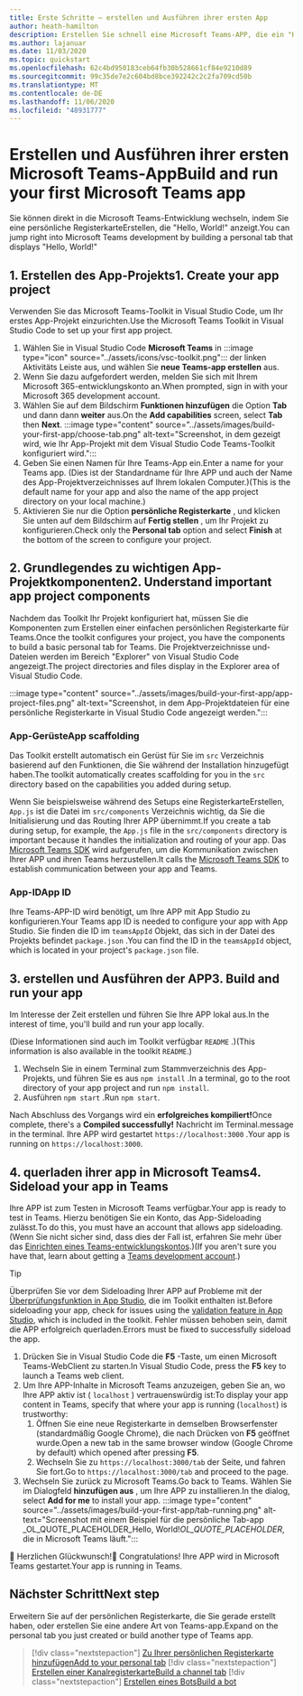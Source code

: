 ```yaml
---
title: Erste Schritte – erstellen und Ausführen ihrer ersten App
author: heath-hamilton
description: Erstellen Sie schnell eine Microsoft Teams-APP, die ein "Hello, World!" anzeigt. Nachricht mit dem Microsoft Teams-Toolkit.
ms.author: lajanuar
ms.date: 11/03/2020
ms.topic: quickstart
ms.openlocfilehash: 62c4bd950183ceb64fb30b528661cf84e9210d89
ms.sourcegitcommit: 99c35de7e2c604bd8bce392242c2c2fa709cd50b
ms.translationtype: MT
ms.contentlocale: de-DE
ms.lasthandoff: 11/06/2020
ms.locfileid: "48931777"
---
```

# <a name="build-and-run-your-first-microsoft-teams-app"></a><span data-ttu-id="e9510-104">Erstellen und Ausführen ihrer ersten Microsoft Teams-App</span><span class="sxs-lookup"><span data-stu-id="e9510-104">Build and run your first Microsoft Teams app</span></span>

<span data-ttu-id="e9510-105">Sie können direkt in die Microsoft Teams-Entwicklung wechseln, indem Sie eine persönliche RegisterkarteErstellen, die "Hello, World!" anzeigt.</span><span class="sxs-lookup"><span data-stu-id="e9510-105">You can jump right into Microsoft Teams development by building a personal tab that displays "Hello, World!"</span></span>

## <a name="1-create-your-app-project"></a><span data-ttu-id="e9510-106">1. Erstellen des App-Projekts</span><span class="sxs-lookup"><span data-stu-id="e9510-106">1. Create your app project</span></span>

<span data-ttu-id="e9510-107">Verwenden Sie das Microsoft Teams-Toolkit in Visual Studio Code, um Ihr erstes App-Projekt einzurichten.</span><span class="sxs-lookup"><span data-stu-id="e9510-107">Use the Microsoft Teams Toolkit in Visual Studio Code to set up your first app project.</span></span>

1. Wählen Sie in Visual Studio Code **Microsoft Teams** in :::image type="icon" source="../assets/icons/vsc-toolkit.png"::: der linken Aktivitäts Leiste aus, und wählen Sie **neue Teams-app erstellen** aus.
1. <span data-ttu-id="e9510-109">Wenn Sie dazu aufgefordert werden, melden Sie sich mit Ihrem Microsoft 365-entwicklungskonto an.</span><span class="sxs-lookup"><span data-stu-id="e9510-109">When prompted, sign in with your Microsoft 365 development account.</span></span>
1. <span data-ttu-id="e9510-110">Wählen Sie auf dem Bildschirm **Funktionen hinzufügen** die Option **Tab** und dann dann **weiter** aus.</span><span class="sxs-lookup"><span data-stu-id="e9510-110">On the **Add capabilities** screen, select **Tab** then **Next**.</span></span>
:::image type="content" source="../assets/images/build-your-first-app/choose-tab.png" alt-text="Screenshot, in dem gezeigt wird, wie Ihr App-Projekt mit dem Visual Studio Code Teams-Toolkit konfiguriert wird.":::
1. <span data-ttu-id="e9510-112">Geben Sie einen Namen für Ihre Teams-App ein.</span><span class="sxs-lookup"><span data-stu-id="e9510-112">Enter a name for your Teams app.</span></span> <span data-ttu-id="e9510-113">(Dies ist der Standardname für Ihre APP und auch der Name des App-Projektverzeichnisses auf Ihrem lokalen Computer.)</span><span class="sxs-lookup"><span data-stu-id="e9510-113">(This is the default name for your app and also the name of the app project directory on your local machine.)</span></span>
1. <span data-ttu-id="e9510-114">Aktivieren Sie nur die Option **persönliche Registerkarte** , und klicken Sie unten auf dem Bildschirm auf **Fertig stellen** , um Ihr Projekt zu konfigurieren.</span><span class="sxs-lookup"><span data-stu-id="e9510-114">Check only the **Personal tab** option and select **Finish** at the bottom of the screen to configure your project.</span></span>

## <a name="2-understand-important-app-project-components"></a><span data-ttu-id="e9510-115">2. Grundlegendes zu wichtigen App-Projektkomponenten</span><span class="sxs-lookup"><span data-stu-id="e9510-115">2. Understand important app project components</span></span>

<span data-ttu-id="e9510-116">Nachdem das Toolkit Ihr Projekt konfiguriert hat, müssen Sie die Komponenten zum Erstellen einer einfachen persönlichen Registerkarte für Teams.</span><span class="sxs-lookup"><span data-stu-id="e9510-116">Once the toolkit configures your project, you have the components to build a basic personal tab for Teams.</span></span> <span data-ttu-id="e9510-117">Die Projektverzeichnisse und-Dateien werden im Bereich "Explorer" von Visual Studio Code angezeigt.</span><span class="sxs-lookup"><span data-stu-id="e9510-117">The project directories and files display in the Explorer area of Visual Studio Code.</span></span>

:::image type="content" source="../assets/images/build-your-first-app/app-project-files.png" alt-text="Screenshot, in dem App-Projektdateien für eine persönliche Registerkarte in Visual Studio Code angezeigt werden.":::

### <a name="app-scaffolding"></a><span data-ttu-id="e9510-119">App-Gerüste</span><span class="sxs-lookup"><span data-stu-id="e9510-119">App scaffolding</span></span>

<span data-ttu-id="e9510-120">Das Toolkit erstellt automatisch ein Gerüst für Sie im `src` Verzeichnis basierend auf den Funktionen, die Sie während der Installation hinzugefügt haben.</span><span class="sxs-lookup"><span data-stu-id="e9510-120">The toolkit automatically creates scaffolding for you in the `src` directory based on the capabilities you added during setup.</span></span>

<span data-ttu-id="e9510-121">Wenn Sie beispielsweise während des Setups eine RegisterkarteErstellen, `App.js` ist die Datei im `src/components` Verzeichnis wichtig, da Sie die Initialisierung und das Routing Ihrer APP übernimmt.</span><span class="sxs-lookup"><span data-stu-id="e9510-121">If you create a tab during setup, for example, the `App.js` file in the `src/components` directory is important because it handles the initialization and routing of your app.</span></span> <span data-ttu-id="e9510-122">Das [Microsoft Teams SDK](../tabs/how-to/using-teams-client-sdk.md) wird aufgerufen, um die Kommunikation zwischen Ihrer APP und ihren Teams herzustellen.</span><span class="sxs-lookup"><span data-stu-id="e9510-122">It calls the [Microsoft Teams SDK](../tabs/how-to/using-teams-client-sdk.md) to establish communication between your app and Teams.</span></span>

### <a name="app-id"></a><span data-ttu-id="e9510-123">App-ID</span><span class="sxs-lookup"><span data-stu-id="e9510-123">App ID</span></span>

<span data-ttu-id="e9510-124">Ihre Teams-APP-ID wird benötigt, um Ihre APP mit App Studio zu konfigurieren.</span><span class="sxs-lookup"><span data-stu-id="e9510-124">Your Teams app ID is needed to configure your app with App Studio.</span></span> <span data-ttu-id="e9510-125">Sie finden die ID im `teamsAppId` Objekt, das sich in der Datei des Projekts befindet `package.json` .</span><span class="sxs-lookup"><span data-stu-id="e9510-125">You can find the ID in the `teamsAppId` object, which is located in your project's `package.json` file.</span></span>

## <a name="3-build-and-run-your-app"></a><span data-ttu-id="e9510-126">3. erstellen und Ausführen der APP</span><span class="sxs-lookup"><span data-stu-id="e9510-126">3. Build and run your app</span></span>

<span data-ttu-id="e9510-127">Im Interesse der Zeit erstellen und führen Sie Ihre APP lokal aus.</span><span class="sxs-lookup"><span data-stu-id="e9510-127">In the interest of time, you'll build and run your app locally.</span></span>

<span data-ttu-id="e9510-128">(Diese Informationen sind auch im Toolkit verfügbar `README` .)</span><span class="sxs-lookup"><span data-stu-id="e9510-128">(This information is also available in the toolkit `README`.)</span></span>

1. <span data-ttu-id="e9510-129">Wechseln Sie in einem Terminal zum Stammverzeichnis des App-Projekts, und führen Sie es aus `npm install` .</span><span class="sxs-lookup"><span data-stu-id="e9510-129">In a terminal, go to the root directory of your app project and run `npm install`.</span></span>
1. <span data-ttu-id="e9510-130">Ausführen `npm start` .</span><span class="sxs-lookup"><span data-stu-id="e9510-130">Run `npm start`.</span></span>

<span data-ttu-id="e9510-131">Nach Abschluss des Vorgangs wird ein **erfolgreiches kompiliert!**</span><span class="sxs-lookup"><span data-stu-id="e9510-131">Once complete, there's a **Compiled successfully!**</span></span> <span data-ttu-id="e9510-132">Nachricht im Terminal.</span><span class="sxs-lookup"><span data-stu-id="e9510-132">message in the terminal.</span></span> <span data-ttu-id="e9510-133">Ihre APP wird gestartet `https://localhost:3000` .</span><span class="sxs-lookup"><span data-stu-id="e9510-133">Your app is running on `https://localhost:3000`.</span></span>

## <a name="4-sideload-your-app-in-teams"></a><span data-ttu-id="e9510-134">4. querladen ihrer app in Microsoft Teams</span><span class="sxs-lookup"><span data-stu-id="e9510-134">4. Sideload your app in Teams</span></span>

<span data-ttu-id="e9510-135">Ihre APP ist zum Testen in Microsoft Teams verfügbar.</span><span class="sxs-lookup"><span data-stu-id="e9510-135">Your app is ready to test in Teams.</span></span> <span data-ttu-id="e9510-136">Hierzu benötigen Sie ein Konto, das App-Sideloading zulässt.</span><span class="sxs-lookup"><span data-stu-id="e9510-136">To do this, you must have an account that allows app sideloading.</span></span> <span data-ttu-id="e9510-137">(Wenn Sie nicht sicher sind, dass dies der Fall ist, erfahren Sie mehr über das [Einrichten eines Teams-entwicklungskontos](../build-your-first-app/build-first-app-overview.md#set-up-your-development-account).)</span><span class="sxs-lookup"><span data-stu-id="e9510-137">(If you aren't sure you have that, learn about getting a [Teams development account](../build-your-first-app/build-first-app-overview.md#set-up-your-development-account).)</span></span>

> [!TIP]
> <span data-ttu-id="e9510-138">Überprüfen Sie vor dem Sideloading Ihrer APP auf Probleme mit der [Überprüfungsfunktion in App Studio](../concepts/deploy-and-publish/appsource/prepare/submission-checklist.md#teams-app-validation-tool), die im Toolkit enthalten ist.</span><span class="sxs-lookup"><span data-stu-id="e9510-138">Before sideloading your app, check for issues using the [validation feature in App Studio](../concepts/deploy-and-publish/appsource/prepare/submission-checklist.md#teams-app-validation-tool), which is included in the toolkit.</span></span> <span data-ttu-id="e9510-139">Fehler müssen behoben sein, damit die APP erfolgreich querladen.</span><span class="sxs-lookup"><span data-stu-id="e9510-139">Errors must be fixed to successfully sideload the app.</span></span>

1. <span data-ttu-id="e9510-140">Drücken Sie in Visual Studio Code die **F5** -Taste, um einen Microsoft Teams-WebClient zu starten.</span><span class="sxs-lookup"><span data-stu-id="e9510-140">In Visual Studio Code, press the **F5** key to launch a Teams web client.</span></span>
1. <span data-ttu-id="e9510-141">Um Ihre APP-Inhalte in Microsoft Teams anzuzeigen, geben Sie an, wo Ihre APP aktiv ist ( `localhost` ) vertrauenswürdig ist:</span><span class="sxs-lookup"><span data-stu-id="e9510-141">To display your app content in Teams, specify that where your app is running (`localhost`) is trustworthy:</span></span>
   1. <span data-ttu-id="e9510-142">Öffnen Sie eine neue Registerkarte in demselben Browserfenster (standardmäßig Google Chrome), die nach Drücken von **F5** geöffnet wurde.</span><span class="sxs-lookup"><span data-stu-id="e9510-142">Open a new tab in the same browser window (Google Chrome by default) which opened after pressing **F5**.</span></span>
   1. <span data-ttu-id="e9510-143">Wechseln Sie zu `https://localhost:3000/tab` der Seite, und fahren Sie fort.</span><span class="sxs-lookup"><span data-stu-id="e9510-143">Go to `https://localhost:3000/tab` and proceed to the page.</span></span>
1. <span data-ttu-id="e9510-144">Wechseln Sie zurück zu Microsoft Teams.</span><span class="sxs-lookup"><span data-stu-id="e9510-144">Go back to Teams.</span></span> <span data-ttu-id="e9510-145">Wählen Sie im Dialogfeld **hinzufügen aus** , um Ihre APP zu installieren.</span><span class="sxs-lookup"><span data-stu-id="e9510-145">In the dialog, select **Add for me** to install your app.</span></span>
:::image type="content" source="../assets/images/build-your-first-app/tab-running.png" alt-text="Screenshot mit einem Beispiel für die persönliche Tab-app _OL_QUOTE_PLACEHOLDER_Hello, World!_OL_QUOTE_PLACEHOLDER_, die in Microsoft Teams läuft.":::

<span data-ttu-id="e9510-147">🎉 Herzlichen Glückwunsch!</span><span class="sxs-lookup"><span data-stu-id="e9510-147">🎉 Congratulations!</span></span> <span data-ttu-id="e9510-148">Ihre APP wird in Microsoft Teams gestartet.</span><span class="sxs-lookup"><span data-stu-id="e9510-148">Your app is running in Teams.</span></span>

## <a name="next-step"></a><span data-ttu-id="e9510-149">Nächster Schritt</span><span class="sxs-lookup"><span data-stu-id="e9510-149">Next step</span></span>

<span data-ttu-id="e9510-150">Erweitern Sie auf der persönlichen Registerkarte, die Sie gerade erstellt haben, oder erstellen Sie eine andere Art von Teams-app.</span><span class="sxs-lookup"><span data-stu-id="e9510-150">Expand on the personal tab you just created or build another type of Teams app.</span></span>

> [!div class="nextstepaction"]
> [<span data-ttu-id="e9510-151">Zu Ihrer persönlichen Registerkarte hinzufügen</span><span class="sxs-lookup"><span data-stu-id="e9510-151">Add to your personal tab</span></span>](../build-your-first-app/build-personal-tab.md)
> [!div class="nextstepaction"]
> [<span data-ttu-id="e9510-152">Erstellen einer Kanalregisterkarte</span><span class="sxs-lookup"><span data-stu-id="e9510-152">Build a channel tab</span></span>](../build-your-first-app/build-channel-tab.md)
> [!div class="nextstepaction"]
> [<span data-ttu-id="e9510-153">Erstellen eines Bots</span><span class="sxs-lookup"><span data-stu-id="e9510-153">Build a bot</span></span>](../build-your-first-app/build-bot.md)
